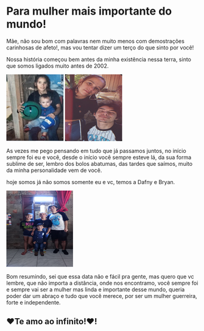 <!DOCTYPE html>
<html lang="en">
<head>
  <meta charset="UTF-8">
  <meta http-equiv="X-UA-Compatible" content="IE=Edge">
  <meta name="viewport" content="width=device-width, initial-scale=1">

  <title>mom</title>
  <body>
  <div class="mom">
    <div>
      <h1>Para mulher mais importante do mundo!</h1>
      <p>Mãe, não sou bom com palavras nem muito menos com demostrações carinhosas de afeto!, mas vou tentar dizer um terço do que sinto por você!</p>
      <p>Nossa história começou bem antes da minha existência nessa terra, sinto que somos ligados muito antes de 2002.</p>
      <img src="/IMG_20240228_212558_882.webp" alt="Foto nossa quando pequeno" width="150" height="175">
      <img src="/IMG_20230514_134132_517.webp" alt="outra foto nossa" width="150" height="175">
      <p>As vezes me pego pensando em tudo que já passamos juntos, no início sempre foi eu e você, desde o início você sempre esteve lá, da sua forma sublime de ser, lembro dos bolos abatumas, das tardes que saímos, muito da minha personalidade vem de você.</p>
      <p>hoje somos já não somos somente eu e vc, temos a Dafny e Bryan.</p>
      <div class=" familia">
      <img src="/IMG_20230514_133636.jpg" alt="foto nossa" width="175" height="200">
      </div>
      <p>Bom resumindo, sei que essa data não e fácil pra gente, mas quero que vc lembre, que não importa a distância, onde nos encontramo, você sempre foi e sempre vai ser a mulher mas linda e importante desse mundo, queria poder dar um abraço e tudo que você merece, por ser um mulher guerreira, forte e independente.</p>
      <h2>♥️Te amo ao infinito!♥️!</h2>
    </div>
  </div>
  <link rel="stylesheet" href="mom.css">
</head>

<body>
  <script src="mom_day.txt"></script>
</body>
</html>
